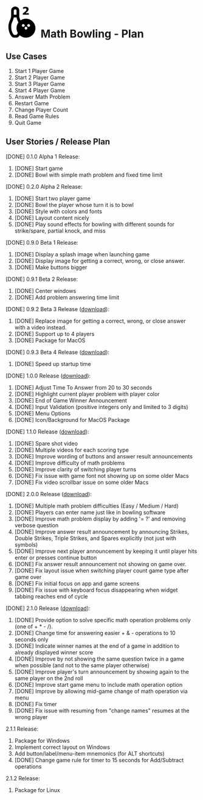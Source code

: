 # <img alt="Math Bowling Logo" src="images/math-bowling-logo.png" height=85 /> Math Bowling - Plan

## Use Cases

1. Start 1 Player Game
1. Start 2 Player Game
1. Start 3 Player Game
1. Start 4 Player Game
1. Answer Math Problem
1. Restart Game
1. Change Player Count
1. Read Game Rules
1. Quit Game

## User Stories / Release Plan

[DONE] 0.1.0 Alpha 1 Release:

1. [DONE] Start game
1. [DONE] Bowl with simple math problem and fixed time limit

[DONE] 0.2.0 Alpha 2 Release:

1. [DONE] Start two player game
1. [DONE] Bowl the player whose turn it is to bowl
1. [DONE] Style with colors and fonts
1. [DONE] Layout content nicely
1. [DONE] Play sound effects for bowling with different sounds for strike/spare, partial knock, and miss

[DONE] 0.9.0 Beta 1 Release:

1. [DONE] Display a splash image when launching game
1. [DONE] Display image for getting a correct, wrong, or close answer.
1. [DONE] Make buttons bigger

[DONE] 0.9.1 Beta 2 Release:

1. [DONE] Center windows
1. [DONE] Add problem answering time limit

[DONE] 0.9.2 Beta 3 Release ([download](https://1drv.ms/u/s!As1vHoYfypJ0gZcDaUq46wxUD1eSoA?e=2ccsHF)):

1. [DONE] Replace image for getting a correct, wrong, or close answer with a video instead.
1. [DONE] Support up to 4 players
1. [DONE] Package for MacOS

[DONE] 0.9.3 Beta 4 Release ([download](https://1drv.ms/u/s!As1vHoYfypJ0gZcGiiaAgr2ywcNisw?e=z1dBIm)):

1. [DONE] Speed up startup time

[DONE] 1.0.0 Release ([download](https://1drv.ms/u/s!As1vHoYfypJ0gZdcxapMZPTQIWKRYA?e=J4sWjN)):

1. [DONE] Adjust Time To Answer from 20 to 30 seconds
1. [DONE] Highlight current player problem with player color
1. [DONE] End of Game Winner Announcement
1. [DONE] Input Validation (positive integers only and limited to 3 digits)
1. [DONE] Menu Options
1. [DONE] Icon/Background for MacOS Package

[DONE] 1.1.0 Release ([download](https://www.dropbox.com/s/d8n1jrhb915r3f1/Math%20Bowling-1.1.0.dmg?dl=1)):
1. [DONE] Spare shot video
1. [DONE] Multiple videos for each scoring type
1. [DONE] Improve wording of buttons and answer result announcements
1. [DONE] Improve difficulty of math problems
1. [DONE] Improve clarity of switching player turns
1. [DONE] Fix issue with game font not showing up on some older Macs
1. [DONE] Fix video scrollbar issue on some older Macs

[DONE] 2.0.0 Release ([download](https://www.dropbox.com/s/af8upm1rh005jzk/Math%20Bowling%202-2.0.0.dmg?dl=1)):

1. [DONE] Multiple math problem difficulties (Easy / Medium / Hard)
1. [DONE] Players can enter name just like in bowling software
1. [DONE] Improve math problem display by adding '= ?' and removing verbose question
1. [DONE] Improve answer result announcement by announcing Strikes, Double Strikes, Triple Strikes, and Spares explicitly (not just with symbols)
1. [DONE] Improve next player announcement by keeping it until player hits enter or presses continue button
1. [DONE] Fix answer result announcement not showing on game over.
1. [DONE] Fix layout issue when switching player count game type after game over
1. [DONE] Fix initial focus on app and game screens
1. [DONE] Fix issue with keyboard focus disappearing when widget tabbing reaches end of cycle

[DONE] 2.1.0 Release ([download](https://www.dropbox.com/s/3w0ld9zptkiknkv/Math%20Bowling%202-2.1.0.dmg?dl=1)):

1. [DONE] Provide option to solve specific math operation problems only (one of + * - /).
1. [DONE] Change time for answering easier + & - operations to 10 seconds only
1. [DONE] Indicate winner names at the end of a game in addition to already displayed winner score
1. [DONE] Improve by not showing the same question twice in a game when possible (and not to the same player otherwise)
1. [DONE] Improve player's turn announcement by showing again to the same player on the 2nd roll
1. [DONE] Improve start game menu to include math operation option
1. [DONE] Improve by allowing mid-game change of math operation via menu
1. [DONE] Fix timer
1. [DONE] Fix issue with resuming from "change names" resumes at the wrong player

2.1.1 Release:

1. Package for Windows
1. Implement correct layout on Windows
1. Add button/label/menu-item mnemonics (for ALT shortcuts)
1. [DONE] Change game rule for timer to 15 seconds for Add/Subtract operations

2.1.2 Release:

1. Package for Linux
